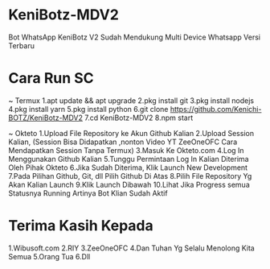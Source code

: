 # KeniBotz-MDV2
Bot WhatsApp KeniBotz V2 Sudah Mendukung Multi Device Whatsapp Versi Terbaru

# Cara Run SC
  ~ Termux
    1.apt update && apt upgrade
    2.pkg install git
    3.pkg install nodejs
    4.pkg install yarn
    5.pkg install python
    6.git clone https://github.com/Kenichi-BOTZ/KeniBotz-MDV2
    7.cd KeniBotz-MDV2
    8.npm start

  ~ Okteto
    1.Upload File Repository ke Akun Github Kalian
    2.Upload Session Kalian, (Session Bisa Didapatkan ,nonton Video YT ZeeOneOFC Cara Mendapatkan Session Tanpa Termux)
    3.Masuk Ke Okteto.com
    4.Log In Menggunakan Github Kalian
    5.Tunggu Permintaan Log In Kalian Diterima Oleh Pihak Okteto
    6.Jika Sudah Diterima, Klik Launch New Development
    7.Pada Pilihan Github, Git, dll Pilih Github Di Atas
    8.Pilih File Repository Yg Akan Kalian Launch
    9.Klik Launch Dibawah
   10.Lihat Jika Progress semua Statusnya Running Artinya Bot Klian Sudah Aktif

# Terima Kasih Kepada
  1.Wibusoft.com 
  2.RIY
  3.ZeeOneOFC
  4.Dan Tuhan Yg Selalu Menolong Kita Semua
  5.Orang Tua 
  6.Dll

